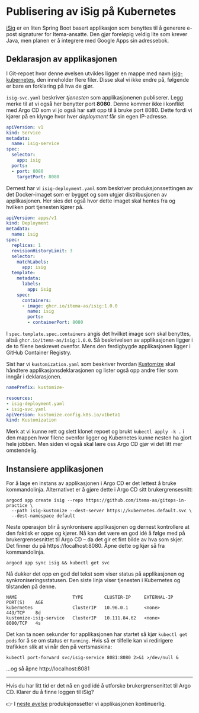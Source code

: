 # Publisering av iSig på Kubernetes

[iSig](https://github.com/Itema-as/isig) er en liten Spring Boot basert applikasjon som benyttes til å generere e-post signaturer for Itema-ansatte. Den gjør foreløpig veldig lite som krever Java, men planen er å integrere med Google Apps sin adressebok.

## Deklarasjon av applikasjonen

I Git-repoet hvor denne øvelsen utvikles ligger en mappe med navn [isig-kubernetes](./isig-kustomize), den inneholder flere filer. Disse skal vi ikke endre på, følgende er bare en forklaring på hva de gjør.

`isig-svc.yaml` beskriver _tjenesten_ som applikasjonenen publiserer. Legg merke til at vi også her benytter port **8080**. Denne kommer ikke i konflikt med Argo CD som vi jo også har satt opp til å bruke port 8080. Dette fordi vi kjører på en klynge hvor hver *deployment* får sin egen IP-adresse.

```yaml
apiVersion: v1
kind: Service
metadata:
  name: isig-service
spec:
  selector:
    app: isig
  ports:
  - port: 8080
    targetPort: 8080
```

Dernest har vi `isig-deployment.yaml` som beskriver produksjonssettingen av det Docker-imaget som er bygget og som utgjør distribusjonen av applikasjonen. Her sies det også hvor dette imaget skal hentes fra og hvilken port tjenesten kjører på.

```yaml
apiVersion: apps/v1
kind: Deployment
metadata:
  name: isig
spec:
  replicas: 1
  revisionHistoryLimit: 3
  selector:
    matchLabels:
      app: isig
  template:
    metadata:
      labels:
        app: isig
    spec:
      containers:
      - image: ghcr.io/itema-as/isig:1.0.0
        name: isig
        ports:
        - containerPort: 8080
```

I `spec.template.spec.containers` angis det hvilket image som skal benyttes, altså `ghcr.io/itema-as/isig:1.0.0`. Så beskrivelsen av applikasjonen ligger i de to filene beskrevet ovenfor. Mens den ferdigbygde applikasjonen ligger i GitHub Container Registry.

Sist har vi `kustomization.yaml` som beskriver hvordan [Kustomize](https://kustomize.io) skal håndtere applikasjonsdeklarasjonen og lister også opp andre filer som inngår i deklarasjonen.

```yaml
namePrefix: kustomize-

resources:
- isig-deployment.yaml
- isig-svc.yaml
apiVersion: kustomize.config.k8s.io/v1beta1
kind: Kustomization
```

Merk at vi kunne rett og slett klonet repoet og brukt `kubectl apply -k .` i den mappen hvor filene ovenfor ligger og Kubernetes kunne nesten ha gjort hele jobben. Men siden vi også skal lære oss Argo CD gjør vi det litt mer omstendelig.

## Instansiere applikasjonen

For å lage en instans av applikasjonen i Argo CD er det lettest å bruke kommandolinja. Alternativet er å gjøre dette i Argo CD sitt brukergrensesnitt:

```shell
argocd app create isig --repo https://github.com/itema-as/gitops-in-practice \
  --path isig-kustomize --dest-server https://kubernetes.default.svc \
  --dest-namespace default
```

Neste operasjon blir å synkronisere applikasjonen og dernest kontrollere at den faktisk er oppe og kjører. Nå kan det være en god idé å følge med på brukergrensesnittet til Argo CD – da det gir et fint bilde av hva som skjer. Det finner du på https://localhost:8080. Åpne dette og kjør så fra kommandolinja.

```shell
argocd app sync isig && kubectl get svc
```

Nå dukker det opp en god del tekst som viser status på applikasjonen og synkroniseringsstatusen. Den siste linja viser tjenesten i Kubernetes og tilstanden på denne.

```
NAME                     TYPE        CLUSTER-IP     EXTERNAL-IP   PORT(S)    AGE
kubernetes               ClusterIP   10.96.0.1      <none>        443/TCP    8d
kustomize-isig-service   ClusterIP   10.111.84.62   <none>        8080/TCP   4s
```

Det kan ta noen sekunder for applikasjonen har startet så kjør `kubectl get pods` for å se om status er `Running`. Hvis så er tilfelle kan vi redirigere trafikken slik at vi når den på vertsmaskina:

```shell
kubectl port-forward svc/isig-service 8081:8080 2>&1 >/dev/null &
```

…og så åpne http://localhost:8081

---

Hvis du har litt tid er det nå en god idé å utforske brukergrensenittet til Argo CD. Klarer du å finne loggen til iSig?

👉 I [neste øvelse](./03-isig-argocd.md) produksjonssetter vi applikasjonen kontinuerlig.
